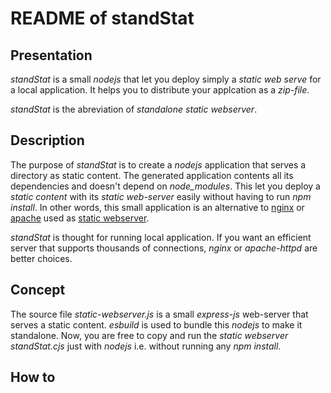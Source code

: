 README of standStat
===================


Presentation
------------

*standStat* is a small *nodejs* that let you deploy simply a *static web serve* for a local application. It helps you to distribute your applcation as a *zip-file*.

*standStat* is the abreviation of *standalone static webserver*.


Description
-----------

The purpose of *standStat* is to create a *nodejs* application that serves a directory as static content. The generated application contents all its dependencies and doesn't depend on *node_modules*. This let you deploy a *static content* with its *static web-server* easily without having to run *npm install*.
In other words, this small application is an alternative to [nginx](http://hg.nginx.org/nginx/) or [apache](http://svn.apache.org/viewvc/httpd/) used as [static webserver](https://docs.nginx.com/nginx/admin-guide/web-server/serving-static-content/).

*standStat* is thought for running local application. If you want an efficient server that supports thousands of connections, *nginx* or *apache-httpd* are better choices.


Concept
-------

The source file *static-webserver.js* is a small *express-js* web-server that serves a static content. *esbuild* is used to bundle this *nodejs* to make it standalone. Now, you are free to copy and run the *static webserver* *standStat.cjs* just with *nodejs* i.e. without running any *npm install*.


How to
------



